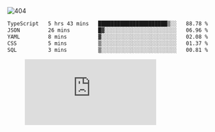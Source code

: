 ![404](https://user-images.githubusercontent.com/378023/89412096-6f759d80-d761-11ea-8c57-84b30ef3f2b1.png)

<!--START_SECTION:waka-->

```txt
TypeScript   5 hrs 43 mins   ██████████████████████▒░░   88.78 %
JSON         26 mins         █▓░░░░░░░░░░░░░░░░░░░░░░░   06.96 %
YAML         8 mins          ▓░░░░░░░░░░░░░░░░░░░░░░░░   02.08 %
CSS          5 mins          ▒░░░░░░░░░░░░░░░░░░░░░░░░   01.37 %
SQL          3 mins          ▒░░░░░░░░░░░░░░░░░░░░░░░░   00.81 %
```

<!--END_SECTION:waka-->
<figure><embed src="https://wakatime.com/share/@018b853e-267a-435d-a858-33e2b098b9d7/f3c3aa68-553a-4373-a9f9-2d456f62f780.svg"></embed></figure>
